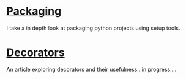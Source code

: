 # [Packaging](packaging/)

I take a in depth look at packaging python projects using setup tools.

# [Decorators](decorators/)

An article exploring decorators and their usefulness...in progress....